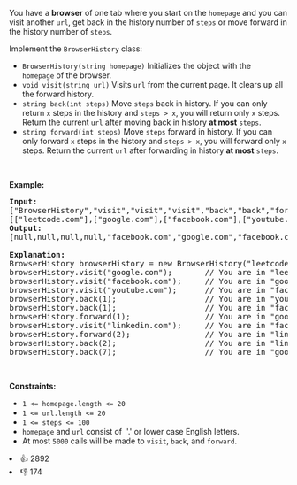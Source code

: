 <p>You have a <strong>browser</strong> of one tab where you start on the <code>homepage</code> and you can visit another <code>url</code>, get back in the history number of <code>steps</code> or move forward in the history number of <code>steps</code>.</p>

<p>Implement the <code>BrowserHistory</code> class:</p>

<ul> 
 <li><code>BrowserHistory(string homepage)</code> Initializes the object with the <code>homepage</code>&nbsp;of the browser.</li> 
 <li><code>void visit(string url)</code>&nbsp;Visits&nbsp;<code>url</code> from the current page. It clears up all the forward history.</li> 
 <li><code>string back(int steps)</code>&nbsp;Move <code>steps</code> back in history. If you can only return <code>x</code> steps in the history and <code>steps &gt; x</code>, you will&nbsp;return only <code>x</code> steps. Return the current <code>url</code>&nbsp;after moving back in history <strong>at most</strong> <code>steps</code>.</li> 
 <li><code>string forward(int steps)</code>&nbsp;Move <code>steps</code> forward in history. If you can only forward <code>x</code> steps in the history and <code>steps &gt; x</code>, you will&nbsp;forward only&nbsp;<code>x</code> steps. Return the current <code>url</code>&nbsp;after forwarding in history <strong>at most</strong> <code>steps</code>.</li> 
</ul>

<p>&nbsp;</p> 
<p><strong class="example">Example:</strong></p>

<pre>
<b>Input:</b>
["BrowserHistory","visit","visit","visit","back","back","forward","visit","forward","back","back"]
[["leetcode.com"],["google.com"],["facebook.com"],["youtube.com"],[1],[1],[1],["linkedin.com"],[2],[2],[7]]
<b>Output:</b>
[null,null,null,null,"facebook.com","google.com","facebook.com",null,"linkedin.com","google.com","leetcode.com"]

<b>Explanation:</b>
BrowserHistory browserHistory = new BrowserHistory("leetcode.com");
browserHistory.visit("google.com");       // You are in "leetcode.com". Visit "google.com"
browserHistory.visit("facebook.com");     // You are in "google.com". Visit "facebook.com"
browserHistory.visit("youtube.com");      // You are in "facebook.com". Visit "youtube.com"
browserHistory.back(1);                   // You are in "youtube.com", move back to "facebook.com" return "facebook.com"
browserHistory.back(1);                   // You are in "facebook.com", move back to "google.com" return "google.com"
browserHistory.forward(1);                // You are in "google.com", move forward to "facebook.com" return "facebook.com"
browserHistory.visit("linkedin.com");     // You are in "facebook.com". Visit "linkedin.com"
browserHistory.forward(2);                // You are in "linkedin.com", you cannot move forward any steps.
browserHistory.back(2);                   // You are in "linkedin.com", move back two steps to "facebook.com" then to "google.com". return "google.com"
browserHistory.back(7);                   // You are in "google.com", you can move back only one step to "leetcode.com". return "leetcode.com"
</pre>

<p>&nbsp;</p> 
<p><strong>Constraints:</strong></p>

<ul> 
 <li><code>1 &lt;= homepage.length &lt;= 20</code></li> 
 <li><code>1 &lt;= url.length &lt;= 20</code></li> 
 <li><code>1 &lt;= steps &lt;= 100</code></li> 
 <li><code>homepage</code> and <code>url</code> consist of&nbsp; '.' or lower case English letters.</li> 
 <li>At most <code>5000</code>&nbsp;calls will be made to <code>visit</code>, <code>back</code>, and <code>forward</code>.</li> 
</ul>

<div><li>👍 2892</li><li>👎 174</li></div>